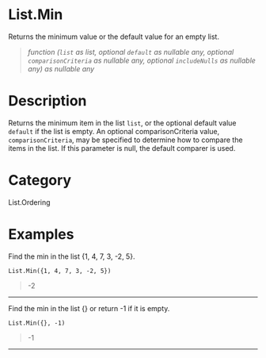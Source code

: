 ﻿# List.Min
Returns the minimum value or the default value for an empty list.
> _function (<code>list</code> as list, optional <code>default</code> as nullable any, optional <code>comparisonCriteria</code> as nullable any, optional <code>includeNulls</code> as nullable any) as nullable any_
# Description 
Returns the minimum item in the list <code>list</code>, or the optional default value <code>default</code> if the list is empty. 
    An optional comparisonCriteria value, <code>comparisonCriteria</code>, may be specified to determine how to compare the items in the list. If this parameter is null, the default comparer is used.

# Category 
List.Ordering
# Examples 
Find the min in the list {1, 4, 7, 3, -2, 5}.
```
List.Min({1, 4, 7, 3, -2, 5})
```
> -2
***
Find the min in the list {} or return -1 if it is empty. 
```
List.Min({}, -1)
```
> -1
***

